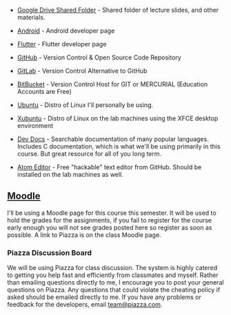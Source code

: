 * [Google Drive Shared Folder](https://drive.google.com/drive/folders/1DOaO0WmvPAUiCigURscX1eEtXijYjmV8?usp=sharing) - Shared folder of lecture slides, and other materials.

* [Android](https://developer.android.com) - Android developer page

* [Flutter](https://flutter.dev/) - Flutter developer page

* [GitHub](https://github.com) - Version Control & Open Source Code Repository

* [GitLab](https://gitlab.com) - Version Control Alternative to GitHub

* [BitBucket](https://bitbucket.org/) - Version Control Host for GIT or MERCURIAL (Education Accounts are Free)

* [Ubuntu](http://www.ubuntu.com/) - Distro of Linux I'll personally be using.

* [Xubuntu](http://xubuntu.org/) - Distro of Linux on the lab machines using the XFCE desktop environment

* [Dev Docs](http://devdocs.io/) - Searchable documentation of many popular languages. Includes C documentation, which is what we'll be using primarily in this course. But great resource for all of you long term.

* [Atom Editor](https://atom.io/) - Free "hackable" text editor from GitHub. Should be installed on the lab machines as well.


## [Moodle](https://moodle.csuchico.edu)
I'll be using a Moodle page for this course this semester. It will be used to hold the grades for the assignments, if you fail to register for the course early enough you will not see grades posted here so register as soon as possible. A link to Piazza is on the class Moodle page.

### Piazza Discussion Board
We will be using Piazza for class discussion. The system is highly catered to getting you help fast and efficiently from classmates and myself. Rather than emailing questions directly to me, I encourage you to post your general questions on Piazza. Any questions that could violate the cheating policy if asked should be emailed directly to me. If you have any problems or feedback for the developers, email team@piazza.com.
